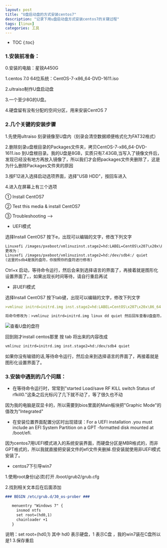 ```yaml
---
layout: post
title: "U盘启动盘的方式安装centos7"
description: "记录下用u盘启动盘方式安装centos7的关键过程"
tags: [linux]
categories: 工具
---
```


* TOC
{:toc}

### 1.安装前准备：

0.安装的电脑：星锐A450G

1.centos 7.0 64位系统：CentOS-7-x86_64-DVD-1611.iso

2.ultraiso制作U盘启动盘

3.一个至少8G的U盘。

4.硬盘留有没有分配的空间分区，用来安装CentOS 7

### 2.几个关键的安装步骤

1.先使用ultraiso 刻录镜像至U盘内（刻录会清空数据顺便格式化为FAT32格式）

2.删除刻录u盘根目录的Packages文件夹，拷贝CentOS-7-x86_64-DVD-1611.iso 到U盘根目录。我的U盘是8GB，实质只有7.43GB,当写入了镜像文件后，发现已经没有地方再放入镜像了，所以我们才会把packages文件夹删除了，这是为什么删除Packages文件夹的原因

3.按F12进入选择启动选项界面，选择"USB HDD"，按回车进入

4.进入在屏幕上有三个选项

① Install CentOS7

② Test this media & install CentOS7

③ Troubleshooting -->

- UEFI模式

选择Install CentOS7 按下e，出现可以编辑的文字，修改下列文字

```markdown
Linuxefi /images/pxeboot/vmlinuzinst.stage2=hd:LABEL=CentOS\x207\x20x\86_64 quiet
更改为：
Linuxefi /images/pxeboot/vmlinuzinst.stage2=hd:/dev/sdb4:/ quiet
(这里的sdb4是我的盘符，你按照你的盘符进行修改)

```

Ctrl+x 启动，等待命令运行，然后会来到选择语言的界面了，再接着就是图形化设置界面了。，如果出现长时间等待，请自行重启再试

- 非UEFI模式

选择Install CentOS7 按下tab键，出现可以编辑的文字，修改下列文字

```markdown
>vmlinuz initrd=initrd.img inst.stage2=hd:LABEL=CentOS\x207\x20x\86_64 quiet

将命令修改为：>vmlinuz initrd=initrd.img linux dd quiet 然后回车查看U盘盘符，记下并重启
```

![查看U盘的盘符](/blog/images/posts_imgs/201702190201.jpg)

回到刚才install centos那里 按 tab 将出来的内容改成

```markdown
vmlinuz initrd=initrd.img inst.stage2=hd:/dev/sdb4 quiet
```

如果你没有输错的话,等待命令运行，然后会来到选择语言的界面了，再接着就是图形化设置界面了。

### 3.安装中遇到的几个问题：

- 在等待命令运行时，常常到"started Load/save RF KILL switch Status of rfkill0."这条之后光标闪了几下就不动了，等了很久也不动

因为我的电脑是双显卡的，所以需要到bios里面的Main板块把"Graphic Mode"的值改为"Integrated"

- 在安装位置界面配置分区时出现错误：For a UEFI installation .you must include an EFI System Partition on a GPT -formatted disk mounted at /boot/efi.

因为centos7用UEFI模式进入的系统安装界面，而硬盘分区是MBR格式的，而非GPT格式的，所以我就直接把安装文件的efi文件夹删掉.但安装就使用非UEFI模式安装了。

- centos7下引导win7

1.使用root身份(必须)打开 /boot/grub2/grub.cfg

2.找到相关文本后在后面添加

```markdown
### BEGIN /etc/grub.d/30_os-prober ###

   menuentry "Windows 7" {
     insmod ntfs
     set root=(hd0,1)
     chainloader +1
   }
```

说明：set root=(hd0,1) 其中 hd0 表示硬盘，1 表示C盘 ，我的win7装在C盘所以是1
3.保存重启